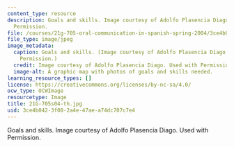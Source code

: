 ```yaml
---
content_type: resource
description: Goals and skills. Image courtesy of Adolfo Plasencia Diago. Used with
  Permission.
file: /courses/21g-705-oral-communication-in-spanish-spring-2004/3ce4b0423f082a4e47aea74dc707c7e4_21G-705s04-th.jpg
file_type: image/jpeg
image_metadata:
  caption: Goals and skills. (Image courtesy of Adolfo Plasencia Diago. Used with
    Permission.)
  credit: Image courtesy of Adolfo Plasencia Diago. Used with Permission.
  image-alt: A graphic map with photos of goals and skills needed.
learning_resource_types: []
license: https://creativecommons.org/licenses/by-nc-sa/4.0/
ocw_type: OCWImage
resourcetype: Image
title: 21G-705s04-th.jpg
uid: 3ce4b042-3f08-2a4e-47ae-a74dc707c7e4
---
```

Goals and skills. Image courtesy of Adolfo Plasencia Diago. Used with Permission.